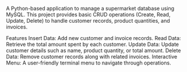 A Python-based application to manage a supermarket database using MySQL. This project provides basic CRUD operations (Create, Read, Update, Delete) to handle customer records, product quantities, and invoices.

Features
Insert Data: Add new customer and invoice records.
Read Data: Retrieve the total amount spent by each customer.
Update Data: Update customer details such as name, product quantity, or total amount.
Delete Data: Remove customer records along with related invoices.
Interactive Menu: A user-friendly terminal menu to navigate through operations.
